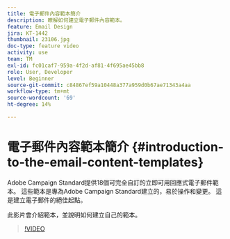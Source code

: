 ```yaml
---
title: 電子郵件內容範本簡介
description: 瞭解如何建立電子郵件內容範本。
feature: Email Design
jira: KT-1442
thumbnail: 23106.jpg
doc-type: feature video
activity: use
team: TM
exl-id: fc01caf7-959a-4f2d-af81-4f695ae45bb8
role: User, Developer
level: Beginner
source-git-commit: c84867ef59a10448a377a959d0b67ae71343a4aa
workflow-type: tm+mt
source-wordcount: '69'
ht-degree: 14%

---
```


# 電子郵件內容範本簡介 {#introduction-to-the-email-content-templates}

Adobe Campaign Standard提供18個可完全自訂的立即可用回應式電子郵件範本。 這些範本是專為Adobe Campaign Standard建立的，易於操作和變更。 這是建立電子郵件的絕佳起點。

此影片會介紹範本，並說明如何建立自己的範本。

>[!VIDEO](https://video.tv.adobe.com/v/23106?quality=12&learn=on)
